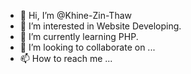 - 👋 Hi, I’m @Khine-Zin-Thaw
- 👀 I’m interested in Website Developing.
- 🌱 I’m currently learning PHP.
- 💞️ I’m looking to collaborate on ...
- 📫 How to reach me ...

<!---
Khine-Zin-Thaw/Khine-Zin-Thaw is a ✨ special ✨ repository because its `README.md` (this file) appears on your GitHub profile.
You can click the Preview link to take a look at your changes.
--->
